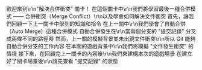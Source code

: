 歡迎來到\r\n"解決合併衝突" 關卡！
在這個關卡中\r\n我們將學習最後一種合併模式 —— 合併衝突（Merge Conflict）\r\n以及學會如何解決文件衝突
首先，讓我們回顧一下上一關卡中學到的知識和指令
在上一關中\r\n我們學會了自動合併（Auto Merge）這種合併模式
自動合併發生在\r\n當兩個分支的 "提交記錄" 分叉成兩條不同的路徑時
然而，上一關的模擬背景並未出現文件衝突\r\n所以 Git 能夠自動合併分支的工作內容
在本關的遊戲背景中\r\n我們將模擬 "文件發生衝突" 的情境
接下來，在回顧完上一關卡的內容後\r\n我們來建構本次的遊戲場景
在建立好了關卡場景後\r\n請先查看 "提交記錄" 的狀態